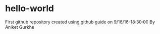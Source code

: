 # hello-world
First github repository created using github guide
on 9/16/16-18:30:00
By Aniket Gurkhe
